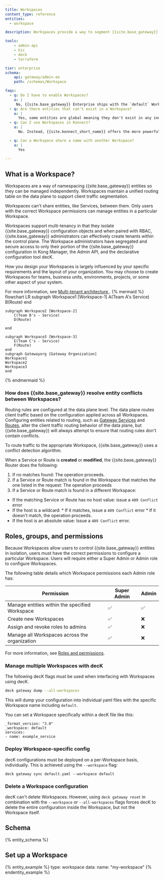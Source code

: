 ```yaml
---
title: Workspaces
content_type: reference
entities:
  - workspace

description: Workspaces provide a way to segment {{site.base_gateway}} entities. Entities in a Workspace are isolated from those in other Workspaces.

tools:
    - admin-api
    - kic
    - deck
    - terraform

tier: enterprise
schema:
    api: gateway/admin-ee
    path: /schemas/Workspace

faqs:
  - q: Do I have to enable Workspaces? 
    a: |
     No, {{site.base_gateway}} Enterprise ships with the `default` Workspace, which contains any global {{site.base_gateway}} configuration. 
  - q: Are there entities that can't exist in a Workspace?
    a: |
      Yes, some entities are global meaning they don't exist in any individual Workspace. For example `ca_certificates`.
  - q: Can I use Workspaces in Konnect?
    a: |
      No. Instead, {{site.konnect_short_name}} offers the more powerful Consumer Groups [/gateway/entities/consumer-group/] to organize and categorize of Consumers (users or applications) within an API ecosystem 

  - q: Can a Workspace share a name with another Workspace?
    a: |
      Yes
  
---
```



## What is a Workspace?

Workspaces are a way of namespacing {{site.base_gateway}} entities so they can be managed independently. Workspaces maintain a unified routing table on the data plane to support client traffic segmentation.

Workspaces can't share entities, like Services, between them. Only users with the correct Workspace permissions can manage entities in a particular Workspace.

Workspaces support multi-tenancy in that they isolate {{site.base_gateway}} configuration objects and when paired with RBAC,  {{site.base_gateway}} administrators can effectively create tenants within the control plane. The Workspace administrators have segregated and secure access to only their portion of the {{site.base_gateway}} configuration in Kong Manager, the Admin API, and the declarative configuration tool decK.

How you design your Workspaces is largely influenced by your specific requirements and the layout of your organization. You may choose to create Workspaces for teams, business units, environments, projects, or some other aspect of your system.


For more information, see [Multi-tenant architecture ](/gateway/multi-tenancy).
{% mermaid %}
flowchart LR
    subgraph Workspace1 [Workspace-1]
        A(Team A's Service)
        B(Route)
    end 

    subgraph Workspace2 [Workspace-2]
        C(Team B's - Service)
        D(Route)

    end

    subgraph Workspace3 [Workspace-3]
        E(Team C's - Service)
        F(Route)
    end
    subgraph Gatewayorg [Gateway Organization]
    Workspace1
    Workspace2
    Workspace3
    end
 
{% endmermaid %}



### How does {{site.base_gateway}} resolve entity conflicts between Workspaces?

Routing rules are configured at the data plane level. The data plane routes client traffic based on the configuration applied across all Workspaces. Configuring entities related to routing, such as [Gateway Services](/gateway/entities/service/) and [Routes](/gateway/entities/route/), alter the client traffic routing behavior of the data plane, but {{site.base_gateway}} will always attempt to ensure that routing rules don't contain conflicts. 

To route traffic to the appropriate Workspace, {{site.base_gateway}} uses a conflict detection algorithm.

When a Service or Route is **created** or **modified**, the {{site.base_gateway}} Router does the following: 

1. If no matches found: The operation proceeds.
2. If a Service or Route match is found in the Workspace that matches the one listed in the request: The operation proceeds
3. If a Service or Route match is found in a different Workspace: 
  * If the matching Service or Route has no host value: issue a `409 Conflict` error
  * If the host is a wildcard:
        * If it matches, issue a `409 Conflict` error
        * If it doesn't match, the operation proceeds.
  * If the host is an absolute value: Issue a `409 Conflict` error.

## Roles, groups, and permissions

Because Workspaces allow users to control {{site.base_gateway}} entities in isolation, users must have the correct permissions to configure a particular Workspace. Users will require either a Super Admin or Admin role to configure Workspaces. 

The following table details which Workspace permissions each Admin role has:

| Permission | Super Admin | Admin |
|-----------|---------------|-------|
| Manage entities within the specified Workspace |  ✅  |  ✅  |
| Create new Workspaces |  ✅  |  ❌  |
| Assign and revoke roles to admins |  ✅  |  ❌  |
| Manage all Workspaces across the organization |  ✅  |  ❌  | 

For more information, see [Roles and permissions](/gateway/roles-and-permissions).



### Manage multiple Workspaces with decK 

The following decK flags must be used when interfacing with Workspaces using decK. 

```sh
deck gateway dump --all-workspaces
```
This will dump your configuration into individual yaml files with the specific Workspace name including `default`. 

You can set a Workspace specifically within a decK file like this: 

```
_format_version: "3.0"
_workspace: default
services:
- name: example_service
```
### Deploy Workspace-specific config 

decK configurations must be deployed on a per-Workspace basis, individually. This is achieved using the `--workspace` flag: 

`deck gateway sync default.yaml --workspace default`


### Delete a Workspace configuration

decK can't delete Workspaces. However, using `deck gateway reset` in combination with the `--workspace` or `--all-workspaces` flags forces decK to delete the entire configuration inside the Workspace, but not the Workspace itself.


## Schema

{% entity_schema %}

## Set up a Workspace

{% entity_example %}
type: workspace
data:
  name: "my-workspace"
{% endentity_example %}


